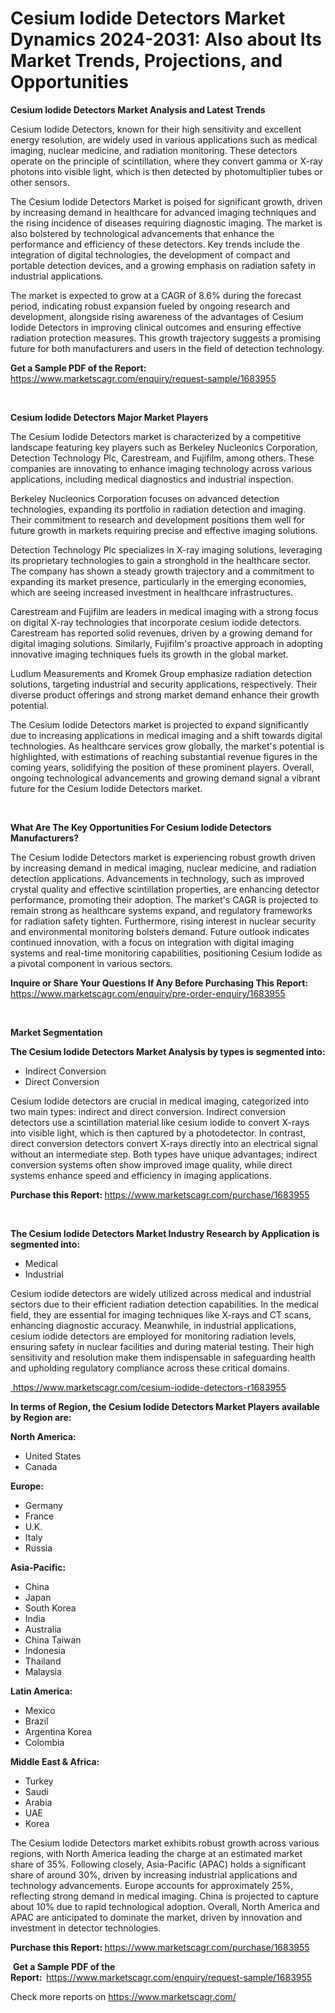 <p><h1>Cesium Iodide Detectors Market Dynamics 2024-2031: Also about Its Market Trends, Projections, and Opportunities</h1></p><p><strong>Cesium Iodide Detectors Market Analysis and Latest Trends</strong></p>
<p><p>Cesium Iodide Detectors, known for their high sensitivity and excellent energy resolution, are widely used in various applications such as medical imaging, nuclear medicine, and radiation monitoring. These detectors operate on the principle of scintillation, where they convert gamma or X-ray photons into visible light, which is then detected by photomultiplier tubes or other sensors.</p><p>The Cesium Iodide Detectors Market is poised for significant growth, driven by increasing demand in healthcare for advanced imaging techniques and the rising incidence of diseases requiring diagnostic imaging. The market is also bolstered by technological advancements that enhance the performance and efficiency of these detectors. Key trends include the integration of digital technologies, the development of compact and portable detection devices, and a growing emphasis on radiation safety in industrial applications.</p><p>The market is expected to grow at a CAGR of 8.6% during the forecast period, indicating robust expansion fueled by ongoing research and development, alongside rising awareness of the advantages of Cesium Iodide Detectors in improving clinical outcomes and ensuring effective radiation protection measures. This growth trajectory suggests a promising future for both manufacturers and users in the field of detection technology.</p></p>
<p><strong>Get a Sample PDF of the Report:&nbsp;</strong> <a href="https://www.marketscagr.com/enquiry/request-sample/1683955?utm_campaign=1911&utm_medium=2&utm_source=Github&utm_content=ia&utm_term=30122024&utm_id=cesium-iodide-detectors">https://www.marketscagr.com/enquiry/request-sample/1683955</a></p>
<p>&nbsp;</p>
<p><strong>Cesium Iodide Detectors Major Market Players</strong></p>
<p><p>The Cesium Iodide Detectors market is characterized by a competitive landscape featuring key players such as Berkeley Nucleonics Corporation, Detection Technology Plc, Carestream, and Fujifilm, among others. These companies are innovating to enhance imaging technology across various applications, including medical diagnostics and industrial inspection.</p><p>Berkeley Nucleonics Corporation focuses on advanced detection technologies, expanding its portfolio in radiation detection and imaging. Their commitment to research and development positions them well for future growth in markets requiring precise and effective imaging solutions.</p><p>Detection Technology Plc specializes in X-ray imaging solutions, leveraging its proprietary technologies to gain a stronghold in the healthcare sector. The company has shown a steady growth trajectory and a commitment to expanding its market presence, particularly in the emerging economies, which are seeing increased investment in healthcare infrastructures.</p><p>Carestream and Fujifilm are leaders in medical imaging with a strong focus on digital X-ray technologies that incorporate cesium iodide detectors. Carestream has reported solid revenues, driven by a growing demand for digital imaging solutions. Similarly, Fujifilm's proactive approach in adopting innovative imaging techniques fuels its growth in the global market.</p><p>Ludlum Measurements and Kromek Group emphasize radiation detection solutions, targeting industrial and security applications, respectively. Their diverse product offerings and strong market demand enhance their growth potential.</p><p>The Cesium Iodide Detectors market is projected to expand significantly due to increasing applications in medical imaging and a shift towards digital technologies. As healthcare services grow globally, the market's potential is highlighted, with estimations of reaching substantial revenue figures in the coming years, solidifying the position of these prominent players. Overall, ongoing technological advancements and growing demand signal a vibrant future for the Cesium Iodide Detectors market.</p></p>
<p>&nbsp;</p>
<p><strong>What Are The Key Opportunities For Cesium Iodide Detectors Manufacturers?</strong></p>
<p><p>The Cesium Iodide Detectors market is experiencing robust growth driven by increasing demand in medical imaging, nuclear medicine, and radiation detection applications. Advancements in technology, such as improved crystal quality and effective scintillation properties, are enhancing detector performance, promoting their adoption. The market's CAGR is projected to remain strong as healthcare systems expand, and regulatory frameworks for radiation safety tighten. Furthermore, rising interest in nuclear security and environmental monitoring bolsters demand. Future outlook indicates continued innovation, with a focus on integration with digital imaging systems and real-time monitoring capabilities, positioning Cesium Iodide as a pivotal component in various sectors.</p></p>
<p><strong>Inquire or Share Your Questions If Any Before Purchasing This Report:</strong> <a href="https://www.marketscagr.com/enquiry/pre-order-enquiry/1683955?utm_campaign=1911&utm_medium=2&utm_source=Github&utm_content=ia&utm_term=30122024&utm_id=cesium-iodide-detectors">https://www.marketscagr.com/enquiry/pre-order-enquiry/1683955</a></p>
<p>&nbsp;</p>
<p><strong>Market Segmentation</strong></p>
<p><strong>The Cesium Iodide Detectors Market Analysis by types is segmented into:</strong></p>
<p><ul><li>Indirect Conversion</li><li>Direct Conversion</li></ul></p>
<p><p>Cesium Iodide detectors are crucial in medical imaging, categorized into two main types: indirect and direct conversion. Indirect conversion detectors use a scintillation material like cesium iodide to convert X-rays into visible light, which is then captured by a photodetector. In contrast, direct conversion detectors convert X-rays directly into an electrical signal without an intermediate step. Both types have unique advantages; indirect conversion systems often show improved image quality, while direct systems enhance speed and efficiency in imaging applications.</p></p>
<p><strong>Purchase this Report:&nbsp;</strong><a href="https://www.marketscagr.com/purchase/1683955?utm_campaign=1911&utm_medium=2&utm_source=Github&utm_content=ia&utm_term=30122024&utm_id=cesium-iodide-detectors">https://www.marketscagr.com/purchase/1683955</a></p>
<p>&nbsp;</p>
<p><strong>The Cesium Iodide Detectors Market Industry Research by Application is segmented into:</strong></p>
<p><ul><li>Medical</li><li>Industrial</li></ul></p>
<p><p>Cesium iodide detectors are widely utilized across medical and industrial sectors due to their efficient radiation detection capabilities. In the medical field, they are essential for imaging techniques like X-rays and CT scans, enhancing diagnostic accuracy. Meanwhile, in industrial applications, cesium iodide detectors are employed for monitoring radiation levels, ensuring safety in nuclear facilities and during material testing. Their high sensitivity and resolution make them indispensable in safeguarding health and upholding regulatory compliance across these critical domains.</p></p>
<p><a href="https://www.marketscagr.com/cesium-iodide-detectors-r1683955?utm_campaign=1911&utm_medium=2&utm_source=Github&utm_content=ia&utm_term=30122024&utm_id=cesium-iodide-detectors">&nbsp;https://www.marketscagr.com/cesium-iodide-detectors-r1683955</a></p>
<p><strong>In terms of Region, the Cesium Iodide Detectors Market Players available by Region are:</strong></p>
<p>
    <p> <strong> North America: </strong>
        <ul>
            <li>United States</li>
            <li>Canada</li>
        </ul>
        </p> 
    <p> <strong> Europe: </strong>
        <ul>
            <li>Germany</li>
            <li>France</li>
            <li>U.K.</li>
            <li>Italy</li>
            <li>Russia</li>
        </ul>
        </p> 
    <p> <strong> Asia-Pacific: </strong>
        <ul>
            <li>China</li>
            <li>Japan</li>
            <li>South Korea</li>
            <li>India</li>
            <li>Australia</li>
            <li>China Taiwan</li>
            <li>Indonesia</li>
            <li>Thailand</li>
            <li>Malaysia</li>
        </ul>
        </p> 
    <p> <strong> Latin America: </strong>
        <ul>
            <li>Mexico</li>
            <li>Brazil</li>
            <li>Argentina Korea</li>
            <li>Colombia</li>
        </ul>
        </p> 
    <p> <strong> Middle East & Africa: </strong>
        <ul>
            <li>Turkey</li>
            <li>Saudi</li>
            <li>Arabia</li>
            <li>UAE</li>
            <li>Korea</li>
        </ul>
    </p>
    </p>
<p><p>The Cesium Iodide Detectors market exhibits robust growth across various regions, with North America leading the charge at an estimated market share of 35%. Following closely, Asia-Pacific (APAC) holds a significant share of around 30%, driven by increasing industrial applications and technology advancements. Europe accounts for approximately 25%, reflecting strong demand in medical imaging. China is projected to capture about 10% due to rapid technological adoption. Overall, North America and APAC are anticipated to dominate the market, driven by innovation and investment in detector technologies.</p></p>
<p><strong>Purchase this Report: </strong><a href="https://www.marketscagr.com/purchase/1683955?utm_campaign=1911&utm_medium=2&utm_source=Github&utm_content=ia&utm_term=30122024&utm_id=cesium-iodide-detectors">https://www.marketscagr.com/purchase/1683955</a></p>
<p>&nbsp;<strong>Get a Sample PDF of the Report:&nbsp;&nbsp;</strong><a href="https://www.marketscagr.com/enquiry/request-sample/1683955?utm_campaign=1911&utm_medium=2&utm_source=Github&utm_content=ia&utm_term=30122024&utm_id=cesium-iodide-detectors">https://www.marketscagr.com/enquiry/request-sample/1683955</a></p>
<p><strong></strong></p>
<p>Check more reports on <a href="https://www.marketscagr.com/?utm_campaign=1911&utm_medium=2&utm_source=Github&utm_content=ia&utm_term=30122024&utm_id=cesium-iodide-detectors">https://www.marketscagr.com/</a></p>